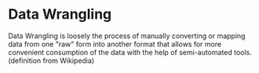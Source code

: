 # Data Wrangling

Data Wrangling is loosely the process of manually converting or mapping data from one "raw" form into another format that allows for more convenient consumption of the data with the help of semi-automated tools. (definition from Wikipedia)